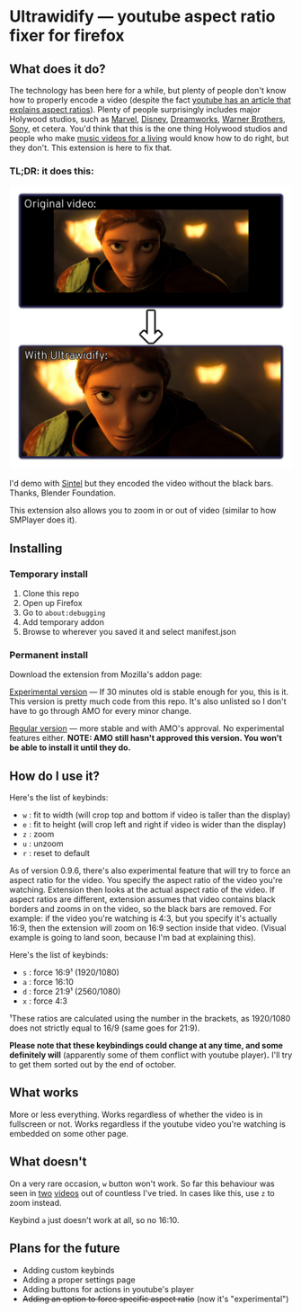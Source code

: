 # Ultrawidify — youtube aspect ratio fixer for firefox

## What does it do?

The technology has been here for a while, but plenty of people don't know how to properly encode a video (despite the fact [youtube has an article that explains aspect ratios](https://support.google.com/youtube/answer/6375112)). Plenty of people surprisingly includes major Holywood studios, such as [Marvel](https://www.youtube.com/watch?v=Ke1Y3P9D0Bc), [Disney](https://www.youtube.com/watch?v=yCOPJi0Urq4), [Dreamworks](https://www.youtube.com/watch?v=oKiYuIsPxYk), [Warner Brothers](https://www.youtube.com/watch?v=VYZ3U1inHA4), [Sony](https://www.youtube.com/watch?v=7BWWWQzTpNU), et cetera. You'd think that this is the one thing Holywood studios and people who make [music videos for a living](https://www.youtube.com/watch?v=c6Mx2mxpaCY) would know how to do right, but they don't. This extension is here to fix that.

### TL;DR: it does this:

![Should these black bars be here? No [...] But an ultrawide user never forgets.](img-demo/example-httyd2.png)

I'd demo with [Sintel](https://www.youtube.com/watch?v=eRsGyueVLvQ) but they encoded the video without the black bars. Thanks, Blender Foundation. 

This extension also allows you to zoom in or out of video (similar to how SMPlayer does it).

## Installing

### Temporary install

1. Clone this repo
2. Open up Firefox
3. Go to `about:debugging`
4. Add temporary addon
5. Browse to wherever you saved it and select manifest.json

### Permanent install

Download the extension from Mozilla's addon page:

[Experimental version](https://addons.mozilla.org/sl/developers/addon/ultrawidify-git) — If 30 minutes old is stable enough for you, this is it. This version is pretty much code from this repo. It's also unlisted so I don't have to go through AMO for every minor change.

[Regular version](https://addons.mozilla.org/en/firefox/addon/ultrawidify/) — more stable and with AMO's approval. No experimental features either. **NOTE: AMO still hasn't approved this version. You won't be able to install it until they do.**

## How do I use it?

Here's the list of keybinds:

* `w` : fit to width (will crop top and bottom if video is taller than the display)
* `e` : fit to height (will crop left and right if video is wider than the display)
* `z` : zoom
* `u` : unzoom
* `r` : reset to default

As of version 0.9.6, there's also experimental feature that will try to force an aspect ratio for the video. You specify the aspect ratio of the video you're watching. Extension then looks at the actual aspect ratio of the video. If aspect ratios are different, extension assumes that video contains black borders and zooms in on the video, so the black bars are removed. For example: if the video you're watching is 4:3, but you specify it's actually 16:9, then the extension will zoom on 16:9 section inside that video. (Visual example is going to land soon, because I'm bad at explaining this).

Here's the list of keybinds:

* `s` : force 16:9¹ (1920/1080)
* `a` : force 16:10
* `d` : force 21:9¹ (2560/1080)
* `x` : force 4:3

¹These ratios are calculated using the number in the brackets, as 1920/1080 does not strictly equal to 16/9 (same goes for 21:9).

**Please note that these keybindings could change at any time, and some definitely will** (apparently some of them conflict with youtube player)**.** I'll try to get them sorted out by the end of october.

## What works

More or less everything. Works regardless of whether the video is in fullscreen or not. Works regardless if the youtube video you're watching is embedded on some other page.

## What doesn't

On a very rare occasion, `w` button won't work. So far this behaviour was seen in [two](https://www.youtube.com/watch?v=eRsGyueVLvQ) [videos](https://www.youtube.com/watch?v=RYsPEl-xOv0) out of countless I've tried. In cases like this, use `z` to zoom instead.

Keybind `a` just doesn't work at all, so no 16:10.

## Plans for the future

* Adding custom keybinds
* Adding a proper settings page
* Adding buttons for actions in youtube's player
* ~~Adding an option to force specific aspect ratio~~ (now it's "experimental")
